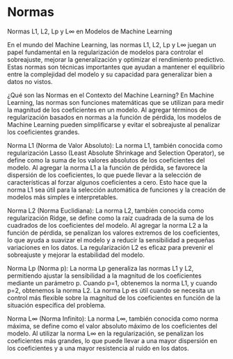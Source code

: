 # Normas 

Normas L1, L2, Lp y L∞ en Modelos de Machine Learning

En el mundo del Machine Learning, las normas L1, L2, Lp y L∞ juegan un papel fundamental en la regularización de modelos para controlar el sobreajuste, mejorar la generalización y optimizar el rendimiento predictivo. Estas normas son técnicas importantes que ayudan a mantener el equilibrio entre la complejidad del modelo y su capacidad para generalizar bien a datos no vistos. 

¿Qué son las Normas en el Contexto del Machine Learning?
En Machine Learning, las normas son funciones matemáticas que se utilizan para medir la magnitud de los coeficientes en un modelo. Al agregar términos de regularización basados en normas a la función de pérdida, los modelos de Machine Learning pueden simplificarse y evitar el sobreajuste al penalizar los coeficientes grandes.

Norma L1 (Norma de Valor Absoluto):
La norma L1, también conocida como regularización Lasso (Least Absolute Shrinkage and Selection Operator), se define como la suma de los valores absolutos de los coeficientes del modelo. Al agregar la norma L1 a la función de pérdida, se favorece la dispersión de los coeficientes, lo que puede llevar a la selección de características al forzar algunos coeficientes a cero. Esto hace que la norma L1 sea útil para la selección automática de funciones y la creación de modelos más simples e interpretables.

Norma L2 (Norma Euclidiana):
La norma L2, también conocida como regularización Ridge, se define como la raíz cuadrada de la suma de los cuadrados de los coeficientes del modelo. Al agregar la norma L2 a la función de pérdida, se penalizan los valores extremos de los coeficientes, lo que ayuda a suavizar el modelo y a reducir la sensibilidad a pequeñas variaciones en los datos. La regularización L2 es eficaz para prevenir el sobreajuste y mejorar la estabilidad del modelo.

Norma Lp (Norma p):
La norma Lp generaliza las normas L1 y L2, permitiendo ajustar la sensibilidad a la magnitud de los coeficientes mediante un parámetro p. Cuando p=1, obtenemos la norma L1, y cuando p=2, obtenemos la norma L2. La norma Lp es útil cuando se necesita un control más flexible sobre la magnitud de los coeficientes en función de la situación específica del problema.

Norma L∞ (Norma Infinito):
La norma L∞, también conocida como norma máxima, se define como el valor absoluto máximo de los coeficientes del modelo. Al utilizar la norma L∞ en la regularización, se penalizan los coeficientes más grandes, lo que puede llevar a una mayor dispersión en los coeficientes y a una mayor resistencia al ruido en los datos.